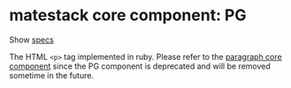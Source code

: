 # matestack core component: PG

Show [specs](../../spec/usage/components/pg_spec.rb)

The HTML `<p>` tag implemented in ruby. Please refer to the [paragraph core component](./paragraph.md) since the PG component is deprecated and will be removed sometime in the future.
